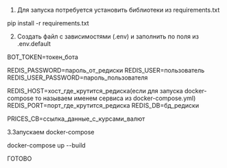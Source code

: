 1. Для запуска потребуется установить библиотеки из requirements.txt

pip install -r requirements.txt


2. Создать файл с зависимостями (.env) и заполнить по поля из .env.default

BOT_TOKEN=токен_бота

REDIS_PASSWORD=пароль_от_редиски
REDIS_USER=пользователь
REDIS_USER_PASSWORD=пароль_пользователя

REDIS_HOST=хост_где_крутится_редиска(если для запуска docker-compose то называем именем сервиса из docker-compose.yml)
REDIS_PORT=порт_где_крутится_редиска
REDIS_DB=бд_редиски

PRICES_CB=ссылка_данные_с_курсами_валют

3.Запускаем docker-compose

docker-compose up --build


ГОТОВО
